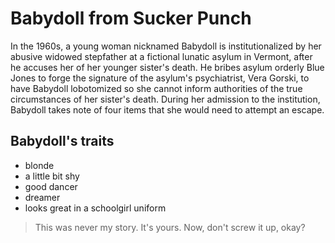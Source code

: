 # Babydoll from Sucker Punch

In the 1960s, a young woman nicknamed Babydoll is institutionalized by her abusive widowed stepfather at a fictional lunatic asylum in Vermont, after he accuses her of her younger sister's death. He bribes asylum orderly Blue Jones to forge the signature of the asylum's psychiatrist, Vera Gorski, to have Babydoll lobotomized so she cannot inform authorities of the true circumstances of her sister's death. During her admission to the institution, Babydoll takes note of four items that she would need to attempt an escape.

## Babydoll's traits

* blonde
* a little bit shy
* good dancer
* dreamer
* looks great in a schoolgirl uniform

> This was never my story. It's yours. Now, don't screw it up, okay?